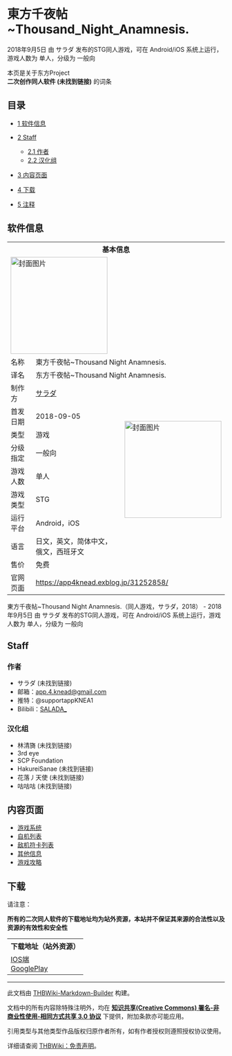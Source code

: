 # 東方千夜帖~Thousand_Night_Anamnesis.

<!-- source html: G:\repos\THBWiki-Markdown-Builder\THBWikiMarkdown\Temp\main\7\74\ns0%3A%E6%9D%B1%E6%96%B9%E5%8D%83%E5%A4%9C%E5%B8%96%7EThousand_Night_Anamnesis%2E.html -->

2018年9月5日 由 サラダ  发布的STG同人游戏，可在 Android/iOS 系统上运行，游戏人数为 单人，分级为 一般向

本页是关于东方Project  
 **二次创作同人软件 (未找到链接)** 的词条
## 目录

- [1 软件信息](#软件信息)
- [2 Staff](#Staff)

  - [2.1 作者](#作者)
  - [2.2 汉化组](#汉化组)



- [3 内容页面](#内容页面)
- [4 下载](#下载)
- [5 注释](#注释)




## 软件信息

<table><tbody><tr><th colspan="3">基本信息</th></tr><tr><td class="cover-artwork-mobile" colspan="2"><a href="./文件-东方千夜帖~Thousand_Night_Anamnesis.封面.jpeg.md" class="image" title="封面图片"><img alt="封面图片" src="https://upload.thwiki.cc/b/bd/%E4%B8%9C%E6%96%B9%E5%8D%83%E5%A4%9C%E5%B8%96~Thousand_Night_Anamnesis.%E5%B0%81%E9%9D%A2.jpeg" decoding="async" loading="lazy" width="224" height="224" data-file-width="220" data-file-height="220"></a></td>
</tr><tr><td class="label">名称</td><td colspan="2"> 東方千夜帖~Thousand Night Anamnesis. </td></tr><tr><td class="label">译名</td><td colspan="2"> 东方千夜帖~Thousand Night Anamnesis. </td></tr><tr><td class="label">制作方</td><td><a href="/index.php?title=%E3%82%B5%E3%83%A9%E3%83%80&amp;action=edit&amp;redlink=1" class="new" title="サラダ（页面不存在）">サラダ</a></td><td class="cover-artwork" rowspan="8" style="min-width:224px;"><a href="./文件-东方千夜帖~Thousand_Night_Anamnesis.封面.jpeg.md" class="image" title="封面图片"><img alt="封面图片" src="https://upload.thwiki.cc/b/bd/%E4%B8%9C%E6%96%B9%E5%8D%83%E5%A4%9C%E5%B8%96~Thousand_Night_Anamnesis.%E5%B0%81%E9%9D%A2.jpeg" decoding="async" loading="lazy" width="224" height="224" data-file-width="220" data-file-height="220"></a></td>
</tr><tr><td class="label">首发日期</td><td>2018-09-05</td></tr><tr><td class="label">类型</td><td>游戏</td></tr><tr><td class="label">分级指定</td><td>一般向</td></tr><tr><td class="label">游戏人数</td><td>单人</td></tr><tr><td class="label">游戏类型</td><td>STG</td></tr><tr><td class="label">运行平台</td><td>Android，iOS</td></tr><tr><td class="label">语言</td><td>日文，英文，简体中文，俄文，西班牙文</td></tr><tr><td class="label">售价</td><td>免费</td></tr>
<tr><td class="label">官网页面</td><td colspan="2"><a rel="nofollow" class="external free" href="https://app4knead.exblog.jp/31252858/">https://app4knead.exblog.jp/31252858/</a></td></tr></tbody></table>

東方千夜帖~Thousand Night Anamnesis.（同人游戏，サラダ，2018） - 2018年9月5日 由 サラダ  发布的STG同人游戏，可在 Android/iOS 系统上运行，游戏人数为 单人，分级为 一般向
## Staff
### 作者
-  サラダ (未找到链接)
- 邮箱：app.4.knead@gmail.com
- 推特：@supportappKNEA1
- Bilibili：[SALADA_](https://space.bilibili.com/1522666631)

### 汉化组
-  林清旖 (未找到链接)
- 3rd eye
- SCP Foundation
-  HakureiSanae (未找到链接)
-  花落丿天使 (未找到链接)
-  咕咕咕 (未找到链接)

## 内容页面
- [游戏系统](./東方千夜帖~Thousand_Night_Anamnesis.-系统.md)
- [自机列表](./東方千夜帖~Thousand_Night_Anamnesis.-自机列表.md)
- [敌机符卡列表](./東方千夜帖~Thousand_Night_Anamnesis.-敌机符卡.md)
- [其他信息](./東方千夜帖~Thousand_Night_Anamnesis.-其他.md)
- [游戏攻略](./東方千夜帖~Thousand_Night_Anamnesis.-攻略.md)

## 下载
  
请注意：
  

 **所有的二次同人软件的下载地址均为站外资源，本站并不保证其来源的合法性以及资源的有效性和安全性** 
  


<table>

<tbody><tr>
<th>下载地址（站外资源）
</th></tr>
<tr>
<td><a rel="nofollow" class="external text" href="https://apps.apple.com/cn/app/id1435072313#?platform=ipad">IOS端</a><br><a rel="nofollow" class="external text" href="https://play.google.com/store/apps/details?id=com.knead.TouhouTNA02">GooglePlay</a>
</td></tr></tbody></table>







---

此文档由 [THBWiki-Markdown-Builder](https://github.com/Delsin-Yu/THBWiki-Markdown-Builder) 构建。

文档中的所有内容除特殊注明外，均在 [**知识共享(Creative Commons) 署名-非商业性使用-相同方式共享 3.0 协议**](https://creativecommons.org/licenses/by-sa/3.0/deed.zh-hans) 下提供，附加条款亦可能应用。

引用类型与其他类型作品版权归原作者所有，如有作者授权则遵照授权协议使用。

详细请查阅 [THBWiki：免责声明](https://thbwiki.cc/THBWiki:%E5%85%8D%E8%B4%A3%E5%A3%B0%E6%98%8E)。

